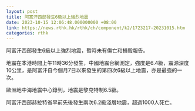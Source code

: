 ```yaml
---
layout: post
title: 阿富汗西部發生6級以上強烈地震
date: 2023-10-15 12:06:48.000000000 +08:00
link: https://news.rthk.hk/rthk/ch/component/k2/1723217-20231015.htm
categories: rthk
---
```


阿富汗西部發生6級以上強烈地震，暫時未有傷亡和損毀報告。

地震在本港時間上午11時36分發生，中國地震台網測定，強度是6.4級，震源深度10公里，是阿富汗自今個月7日以來發生的第四次6級以上地震，亦是最強的一次。

歐洲地中海地震中心錄到，地震是黎克特制6.5級。

阿富汗西部赫拉特省早前先後發生兩次6.2級淺層地震，超過1000人死亡。
